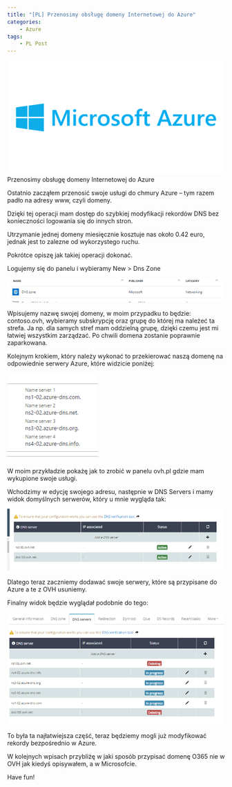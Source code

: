```yaml
---
title: "[PL] Przenosimy obsługę domeny Internetowej do Azure"
categories:
    - Azure
tags:
    - PL Post
---
```

![[PL] Przenosimy obsługę domeny Internetowej do Azure](/assets/images/posts/przenosimy-obsluge-domeny-internetowej-do-azure/top.png)Przenosimy obsługę domeny Internetowej do Azure

Ostatnio zacząłem przenosić swoje usługi do chmury Azure – tym razem padło na adresy www, czyli domeny.

Dzięki tej operacji mam dostęp do szybkiej modyfikacji rekordów DNS bez konieczności logowania się do innych stron.

Utrzymanie jednej domeny miesięcznie kosztuje nas około 0.42 euro, jednak jest to zalezne od wykorzystego ruchu.

Pokrótce opiszę jak takiej operacji dokonać.

Logujemy się do panelu i wybieramy New > Dns Zone

![[PL] Przenosimy obsługę domeny Internetowej do Azure](/assets/images/posts/przenosimy-obsluge-domeny-internetowej-do-azure/01.png)

Wpisujemy nazwę swojej domeny, w moim przypadku to będzie: contoso.ovh, wybieramy subskrypcję oraz grupę do której ma należeć ta strefa. Ja np. dla samych stref mam oddzielną grupę, dzięki czemu jest mi łatwiej wszystkim zarządzać. Po chwili domena zostanie poprawnie zaparkowana.

Kolejnym krokiem, który należy wykonać to przekierować naszą domenę na odpowiednie serwery Azure, które widzicie poniżej:

![[PL] Przenosimy obsługę domeny Internetowej do Azure](/assets/images/posts/przenosimy-obsluge-domeny-internetowej-do-azure/02.png)

W moim przykładzie pokażę jak to zrobić w panelu ovh.pl gdzie mam wykupione swoje usługi.

Wchodzimy w edycję swojego adresu, następnie w DNS Servers i mamy widok domyślnych serwerów, który u mnie wygląda tak:

![[PL] Przenosimy obsługę domeny Internetowej do Azure](/assets/images/posts/przenosimy-obsluge-domeny-internetowej-do-azure/03.png)

Dlatego teraz zaczniemy dodawać swoje serwery, które są przypisane do Azure a te z OVH usuniemy.

Finalny widok będzie wyglądał podobnie do tego:

![[PL] Przenosimy obsługę domeny Internetowej do Azure](/assets/images/posts/przenosimy-obsluge-domeny-internetowej-do-azure/04.png)

To była ta najłatwiejsza część, teraz będziemy mogli już modyfikować rekordy bezpośrednio w Azure.

W kolejnych wpisach przybliżę w jaki sposób przypisać domenę O365 nie w OVH jak kiedyś opisywałem, a w Microsofcie.

Have fun!
